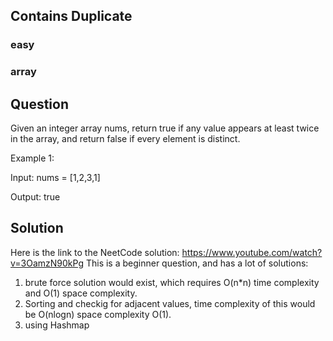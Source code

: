 ## Contains Duplicate
### easy
### array 
## Question

Given an integer array nums, return true if any value appears at least twice in the array, and return false if every element is distinct.

Example 1:

Input: nums = [1,2,3,1]

Output: true

## Solution
Here is the link to the NeetCode solution: https://www.youtube.com/watch?v=3OamzN90kPg
This is a beginner question, and has a lot of solutions:

1) brute force solution would exist, which requires O(n*n) time complexity and O(1) space complexity.
2) Sorting and checkig for adjacent values, time complexity of this would be O(nlogn) space complexity O(1). 
3) using Hashmap 

